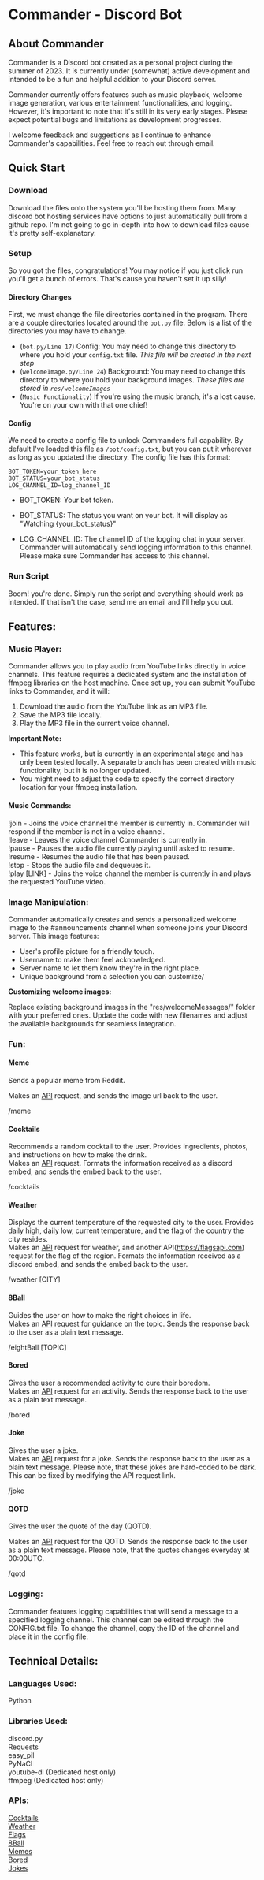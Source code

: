 # Commander - Discord Bot
## About Commander

Commander is a Discord bot created as a personal project during the summer of 2023. It is currently under (somewhat) active development and intended to be a fun and helpful addition to your Discord server.    

Commander currently offers features such as music playback, welcome image generation, various entertainment functionalities, and logging. However, it's important to note that it's still in its very early stages. Please expect potential bugs and limitations as development progresses.    

I welcome feedback and suggestions as I continue to enhance Commander's capabilities. Feel free to reach out through email.    

## Quick Start
### Download

Download the files onto the system you'll be hosting them from. Many discord bot hosting services have options to just automatically pull from a github repo. I'm not going to go in-depth into how to download files cause it's pretty self-explanatory.

### Setup

So you got the files, congratulations! You may notice if you just click run you'll get a bunch of errors. That's cause you haven't set it up silly! 

#### Directory Changes

First, we must change the file directories contained in the program. There are a couple directories located around the `bot.py` file. Below is a list of the directories you may have to change. 

- (`bot.py/Line 17`) Config: You may need to change this directory to where you hold your `config.txt` file. *This file will be created in the next step*
- (`welcomeImage.py/Line 24`) Background: You may need to change this directory to where you hold your background images. *These files are stored in `res/welcomeImages`*
- (`Music Functionality`) If you're using the music branch, it's a lost cause. You're on your own with that one chief!

#### Config

We need to create a config file to unlock Commanders full capability. By default I've loaded this file as `/bot/config.txt`, but you can put it wherever as long as you updated the directory. The config file has this format:

```
BOT_TOKEN=your_token_here
BOT_STATUS=your_bot_status
LOG_CHANNEL_ID=log_channel_ID
```

- BOT_TOKEN: Your bot token.
- BOT_STATUS: The status you want on your bot. It will display as "Watching {your_bot_status}"

- LOG_CHANNEL_ID: The channel ID of the logging chat in your server. Commander will automatically send logging information to this channel. Please make sure Commander has access to this channel. 

### Run Script
Boom! you're done. Simply run the script and everything should work as intended. If that isn't the case, send me an email and I'll help you out.


## Features:

### Music Player:
Commander allows you to play audio from YouTube links directly in voice channels. This feature requires a dedicated system and the installation of ffmpeg libraries on the host machine. Once set up, you can submit YouTube links to Commander, and it will:  

1. Download the audio from the YouTube link as an MP3 file.
2. Save the MP3 file locally.
3. Play the MP3 file in the current voice channel.

**Important Note:**

- This feature works, but is currently in an experimental stage and has only been tested locally. A separate branch has been created with music functionality, but it is no longer updated.
- You might need to adjust the code to specify the correct directory location for your ffmpeg installation.

#### Music Commands:
!join - Joins the voice channel the member is currently in. Commander will respond if the member is not in a voice channel.  
!leave - Leaves the voice channel Commander is currently in.  
!pause - Pauses the audio file currently playing until asked to resume.  
!resume - Resumes the audio file that has been paused.  
!stop - Stops the audio file and dequeues it.  
!play [LINK] - Joins the voice channel the member is currently in and plays the requested YouTube video.   

### Image Manipulation: 

Commander automatically creates and sends a personalized welcome image to the #announcements channel when someone joins your Discord server. This image features:

- User's profile picture for a friendly touch.
- Username to make them feel acknowledged.
- Server name to let them know they're in the right place.
- Unique background from a selection you can customize/

**Customizing welcome images:**

Replace existing background images in the "res/welcomeMessages/" folder with your preferred ones.
Update the code with new filenames and adjust the available backgrounds for seamless integration.

### Fun:

#### Meme

Sends a popular meme from Reddit.  

Makes an [API](https://meme-api.com/) request, and sends the image url back to the user.  

/meme


#### Cocktails

Recommends a random cocktail to the user. Provides ingredients, photos, and instructions on how to make the drink.  
Makes an [API](https://thecocktaildb.com) request. Formats the information received as a discord embed, and sends the embed back to the user.

/cocktails 

#### Weather


Displays the current temperature of the requested city to the user. Provides daily high, daily low, current temperature, and the flag of the country the city resides.  
Makes an [API](https://openweathermap.org) request for weather, and another API(https://flagsapi.com) request for the flag of the region. Formats the information received as a discord embed, and sends the embed back to the user.

/weather [CITY] 

#### 8Ball


Guides the user on how to make the right choices in life.  
Makes an [API](https://eightballapi.com) request for guidance on the topic. Sends the response back to the user as a plain text message.

/eightBall [TOPIC] 

#### Bored

Gives the user a recommended activity to cure their boredom.  
Makes an [API](https://www.boredapi.com) request for an activity. Sends the response back to the user as a plain text message.

/bored

#### Joke

Gives the user a joke.  
Makes an [API](https://v2.jokeapi.dev/) request for a joke. Sends the response back to the user as a plain text message. Please note, that these jokes are hard-coded to be dark. This can be fixed by modifying the API request link.

/joke  

#### QOTD

Gives the user the quote of the day (QOTD).

Makes an [API](https://zenquotes.io/api/today) request for the QOTD. Sends the response back to the user as a plain text message. Please note, that the quotes changes everyday at 00:00UTC.

/qotd

### Logging:

Commander features logging capabilities that will send a message to a specified logging channel. This channel can be edited through the CONFIG.txt file. To change the channel, copy the ID of the channel and place it in the config file.

## Technical Details:

### Languages Used: 
Python

### Libraries Used:
discord.py  
Requests  
easy_pil  
PyNaCl  
youtube-dl (Dedicated host only)  
ffmpeg (Dedicated host only)  

### APIs:
[Cocktails](https://thecocktaildb.com)  
[Weather](https://openweathermap.org)  
[Flags](https://flagsapi.com)  
[8Ball](https://eightballapi.com)  
[Memes](https://meme-api.com/)  
[Bored](https://www.boredapi.com)  
[Jokes](https://v2.jokeapi.dev/)  
